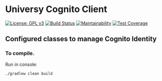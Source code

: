 # Universy Cognito Client
[![License: GPL v3](https://img.shields.io/badge/License-GPLv3-blue.svg)](https://www.gnu.org/licenses/gpl-3.0)
[![Build Status](https://travis-ci.com/uvsy-aws-backend/java-cognito-client.svg?branch=master)](https://travis-ci.com/uvsy-aws-backend/java-cognito-client)
[![Maintainability](https://api.codeclimate.com/v1/badges/d062bd6833017aa95d39/maintainability)](https://codeclimate.com/github/uvsy-aws-backend/java-cognito-client/maintainability)
[![Test Coverage](https://api.codeclimate.com/v1/badges/d062bd6833017aa95d39/test_coverage)](https://codeclimate.com/github/uvsy-aws-backend/java-cognito-client/test_coverage)

## Configured classes to manage Cognito Identity 

### To compile. 

Run in console:

`./gradlew clean build`
 
